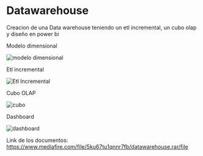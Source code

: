 # Datawarehouse

Creacion de una Data warehouse teniendo un etl incremental, un cubo olap y diseño en power bi

Modelo dimensional

![modelo dimensional](https://user-images.githubusercontent.com/82234888/223738964-cd5e1cd0-eeca-477c-9b4c-d9da2358da66.PNG)

Etl incremental

![Etl Incremental](https://user-images.githubusercontent.com/82234888/223739355-9ac38e81-5017-4398-9536-f61c7809c4a8.PNG)

Cubo OLAP

![cubo](https://user-images.githubusercontent.com/82234888/223739670-93e75378-bc35-4c68-8eef-c3a35e3e95b7.PNG)

Dashboard

![dashboard](https://user-images.githubusercontent.com/82234888/223739188-c6af62bd-58d7-4b11-98e2-8bf261f364ce.PNG)


Link de los documentos: https://www.mediafire.com/file/5ku67tu1qnnr7fb/datawarehouse.rar/file
